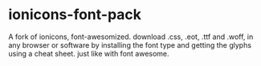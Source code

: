 # ionicons-font-pack
A fork of ionicons, font-awesomized. download .css, .eot, .ttf and .woff, in any browser or software by installing the font type and getting the glyphs using a cheat sheet. just like with font awesome.
